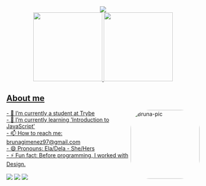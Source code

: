 <div align="center">
  <a href="https://github.com/brunagimenez">
  <img src="Photo/git.gif"/>
</div>
<div align="center">
  <a href="https://github.com/brunagimenez">
  <img height="180em" src="https://github-readme-stats.vercel.app/api?username=brunagimenez&show_icons=true&theme=dark&include_all_commits=true&count_private=true"/>
  <img height="180em" src="https://github-readme-stats.vercel.app/api/top-langs/?username=brunagimenez&layout=compact&langs_count=7&theme=dark"/>
</div>
  <div align="left">
    <h2>About me</h2>
    <img align="right" alt="Bruna-pic" height="180" style="border-radius:50px;"     src="https://cdn.dribbble.com/users/876183/screenshots/4178051/_______.gif">
   - 🔭 I’m currently a student at Trybe</br>
  - 🌱 I’m currently learning 'Introduction to JavaScript'</br>
  - 📫 How to reach me: brunagimenez97@gmail.com</br>
  - 😄 Pronouns: Ela/Dela - She/Hers</br>
  - ⚡ Fun fact: Before programming, I worked with Design.</br></br>
  </div>
<div> 
 <a href="https://discord.gg/jGfbfCEN" target="_blank"><img src="https://img.shields.io/badge/Discord-7289DA?style=for-the-badge&logo=discord&logoColor=white" target="_blank"></a> 
  <a href = "mailto:brunagimenez97@gmail.com"><img src="https://img.shields.io/badge/-Gmail-%23333?style=for-the-badge&logo=gmail&logoColor=white" target="_blank"></a>
  <a href="https://www.linkedin.com/in/brugimenez/" target="_blank"><img src="https://img.shields.io/badge/-LinkedIn-%230077B5?style=for-the-badge&logo=linkedin&logoColor=white" target="_blank"></a> 

